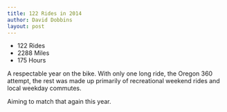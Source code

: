 ```yaml
---
title: 122 Rides in 2014
author: David Dobbins
layout: post
---
```


* 122 Rides
* 2288 Miles
* 175 Hours

A respectable year on the bike.  With only one long ride, the Oregon 360 attempt, the rest was made up primarily of recreational weekend rides and local weekday commutes. 

Aiming to match that again this year.
